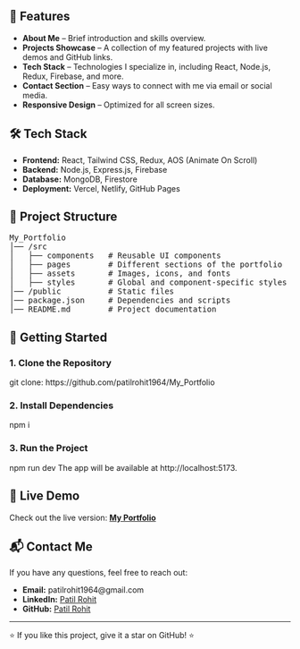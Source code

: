 <h2>🌟 Features</h2>
<ul>
    <li><strong>About Me</strong> – Brief introduction and skills overview.</li>
    <li><strong>Projects Showcase</strong> – A collection of my featured projects with live demos and GitHub links.</li>
    <li><strong>Tech Stack</strong> – Technologies I specialize in, including React, Node.js, Redux, Firebase, and more.</li>
    <li><strong>Contact Section</strong> – Easy ways to connect with me via email or social media.</li>
    <li><strong>Responsive Design</strong> – Optimized for all screen sizes.</li>
</ul>

<h2>🛠 Tech Stack</h2>
<ul>
    <li><strong>Frontend:</strong> React, Tailwind CSS, Redux, AOS (Animate On Scroll)</li>
    <li><strong>Backend:</strong> Node.js, Express.js, Firebase</li>
    <li><strong>Database:</strong> MongoDB, Firestore</li>
    <li><strong>Deployment:</strong> Vercel, Netlify, GitHub Pages</li>
</ul>

<h2>📂 Project Structure</h2>
<pre>
My_Portfolio
│── /src
│   ├── components   # Reusable UI components
│   ├── pages        # Different sections of the portfolio
│   ├── assets       # Images, icons, and fonts
│   ├── styles       # Global and component-specific styles
│── /public          # Static files
│── package.json     # Dependencies and scripts
│── README.md        # Project documentation
</pre>
<h2>🚀 Getting Started</h2>
<h3>1. Clone the Repository</h3>
git clone: https://github.com/patilrohit1964/My_Portfolio
<h3>2. Install Dependencies</h3>
npm i
<h3>3. Run the Project</h3>
npm run dev
The app will be available at http://localhost:5173.
<h2>📌 Live Demo</h2>
<p>Check out the live version: <a href="https://my-portfolio-jl9ca4221-rohit-patils-projects-2cc6e337.vercel.app/" target="_blank"><strong>My Portfolio</strong></a></p>

<h2>📬 Contact Me</h2>
<p>If you have any questions, feel free to reach out:</p>
<ul>
    <li><strong>Email:</strong> patilrohit1964@gmail.com</li>
    <li><strong>LinkedIn:</strong> <a href="www.linkedin.com/in/patilrohit1964" target="_blank">Patil Rohit</a></li>
    <li><strong>GitHub:</strong> <a href="https://github.com/patilrohit1964" target="_blank">Patil Rohit</a></li>
</ul>

<hr>
<p>⭐️ If you like this project, give it a star on GitHub! ⭐️</p>
